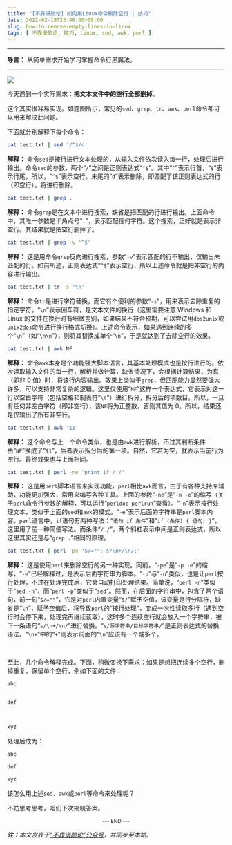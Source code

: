 ```yaml
---
title: "[不靠谱颜论] 如何用Linux命令删除空行 | 技巧"
date: 2022-02-18T23:48:00+08:00
slug: how-to-remove-empty-lines-in-linux
tags: [ 不靠谱颜论, 技巧, Linux, sed, awk, perl ]
---
```


---

**导言：** 从简单需求开始学习掌握命令行黑魔法。

---

<img src="images/2022-02-18/screenshot.png" style="max-width:350px"/>

今天遇到一个实际需求：**把文本文件中的空行全部删掉**。

这个其实很容易实现。如题图所示，常见的`sed`、`grep`、`tr`、`awk`、`perl`命令都可以用来解决此问题。

下面就分别解释下每个命令：

```sh
cat test.txt | sed '/^$/d'
```

**解释：** 命令`sed`是按行进行文本处理的，从输入文件依次读入每一行，处理后进行输出。命令`sed`的参数，两个“`/`”之间是正则表达式“`^$`”。其中“`^`”表示行首，“`$`”表示行尾，所以，“`^$`”表示空行。末尾的“`d`”表示删除，即匹配了该正则表达式的行（即空行），将进行删除。

```sh
cat test.txt | grep .
```

**解释：** 命令`grep`是在文本中进行搜索，缺省是把匹配的行进行输出。上面命令中，其唯一参数是半角点号“`.`”，表示匹配任何字符。这个搜索，正好就是表示非空行。其结果就是把空行删掉了。

```sh
cat test.txt | grep -v '^$'
```

**解释：** 这是用命令`grep`反向进行搜索，参数“`-v`”表示匹配的行不输出，仅输出未匹配的行。如前所述，正则表达式“`^$`”表示空行，所以上述命令就是把非空行的内容进行输出。

```sh
cat test.txt | tr -s '\n'
```

**解释：** 命令`tr`是进行字符替换，而它有个便利的参数“`-s`”，用来表示去除重复的指定字符。“`\n`”表示回车符，是文本文件的换行（这里需要注意 Windows 和 Linux 的文件在换行时有细微差别，如果结果不符合预期，可以尝试用`dos2unix`或`unix2dos`命令进行换行格式切换）。上述命令表示，如果遇到连续的多个“`\n`”（如“`\n\n`”），则将其替换成单个“`\n`”，于是就达到了去除空行的效果。

```sh
cat test.txt | awk NF
```

**解释：** 命令`awk`本身是个功能强大脚本语言，其基本处理模式也是按行进行的。依次读取输入文件的每一行，解析并做计算，缺省情况下，会根据计算结果，为真（即非 0 值）时，将该行内容输出。效果上类似于`grep`，但匹配能力显然要强大许多，可以支持非常复杂的逻辑。这里仅使用“`NF`”这样一个表达式，它表示对这一行以空白字符（包括空格和制表符“`\t`”）进行拆分，拆分后的项数目。所以，一旦有任何非空白字符（即非空行），该`NF`将为正整数，否则其值为 0。所以，结果还是仅输出了所有非空行。

```sh
cat test.txt | awk '$1'
```

**解释：** 这个命令与上一个命令类似，也是由`awk`进行解析，不过其判断条件由“`NF`”换成了“`$1`”，后者表示拆分后的第一项。自然，它若为空，就表示当前行为空行。最终效果也与上面相同。

```sh
cat test.txt | perl -ne 'print if /./'
```

**解释：** 这是用`perl`脚本语言来实现功能，`perl`相比`awk`而言，由于有各种支持库辅助，功能更加强大，常用来编写各种工具。上面的参数“`-ne`”是“`-n -e`”的缩写（关于`perl`命令行参数的解释，可以运行“`perldoc perlrun`”查看）。“`-n`”表示按行处理文本，类似于上面的`sed`和`awk`的模式。“`-e`”表示后面的字符串是`perl`脚本内容。`perl`语言中，`if`语句有两种写法：“`语句 if 条件`”和“`if (条件) { 语句; }`”，这里用了前一种简便写法。而条件“`/./`”，两个斜杠表示中间是正则表达式，所以这里其实还是与“`grep .`”相同的原理。

```sh
cat test.txt | perl -pe '$/=""; s/\n+/\n/;'
```

**解释：** 这是使用`perl`来删除空行的另一种实现。同前，“`-pe`”是“`-p -e`”的缩写，“`-e`”已经解释过，是表示后面字符串为脚本。“`-p`”与“`-n`”类似，也是让`perl`按行处理，不过在处理完成后，它会自动打印处理结果。简单说，“`perl -n`”类似于“`sed -n`”，而“`perl -p`”类似于“`sed`”。然而，在后面的字符串中，包含了两个语句，前一句“`$/=""`”，它是对`perl`内置变量“`$/`”赋予空值，该变量是行分隔符，缺省是“`\n`”，赋予空值后，将导致`perl`的“按行处理”，变成一次性读取多行（遇到空行时会停下来，处理完再继续读取），这时多个连续空行就会放入一个字符串，被下一条语句“`s/\n+/\n/`”进行替换。“`s/源字符串/目标字符串/`”是正则表达式的替换语法。“`\n+`”中的“`+`”则表示前面的“`\n`”应该有一个或多个。

<br>

至此，几个命令解释完成。下面，稍微变换下需求：如果是想把连续多个空行，删掉重复，保留单个空行，例如下面的文件：

```txt
abc


def



xyz
```

处理后成为：

```txt
abc

def

xyz
```

该怎么用上述`sed`、`awk`或`perl`等命令来处理呢？

不妨思考思考，咱们下次揭晓答案。

<center><small>--- END ---</small></center>

<i><b>注：</b>本文发表于[“不靠谱颜论”公众号](https://mp.weixin.qq.com/s/S5QI3Xu8pmim0GDx8A6p3w)，并同步至本站。</i>
